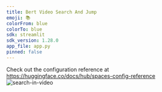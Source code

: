 ```yaml
---
title: Bert Video Search And Jump
emoji: 📚
colorFrom: blue
colorTo: blue
sdk: streamlit
sdk_version: 1.28.0
app_file: app.py
pinned: false
---
```


Check out the configuration reference at https://huggingface.co/docs/hub/spaces-config-reference
![search-in-video](https://github.com/sayan1999/BERT-Video-Search-and-Jump/assets/42580224/a1172d1e-31ad-4b30-a219-73211e0fa17c)
